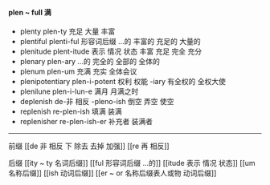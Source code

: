#### plen ~ full 满

- plenty plen-ty 充足 大量 丰富
- plentiful plenti-ful 形容词后缀 ...的 丰富的 充足的 大量的
- plenitude plent-itude  表示 情况 状态 丰富 充足 完全 充分
- plenary plen-ary  ...的  完全的  全部的 全体的
- plenum plen-um 充满  充实  全体会议
- plenipotentiary plen-i-potent 权利 权能 -iary  有全权的   全权大使
- plenilune plen-i-lun-e 满月 月满之时
- deplenish de-非 相反 -pleno-ish 倒空 弄空 使空
- replenish re-plen-ish 填满 装满
- replenisher re-plen-ish-er 补充者  装满者

---
前缀
[[de   非 相反 下 除去 去掉 加强]]
[[re  再  相反]]

后缀
[[ity  ~ ty 名词后缀]]
[[ful 形容词后缀 ...的]]
[[itude  表示 情况 状态]]
[[um 名称后缀]]
[[ish 动词后缀]]
[[er  ~ or 名称后缀表人或物 动词后缀]]